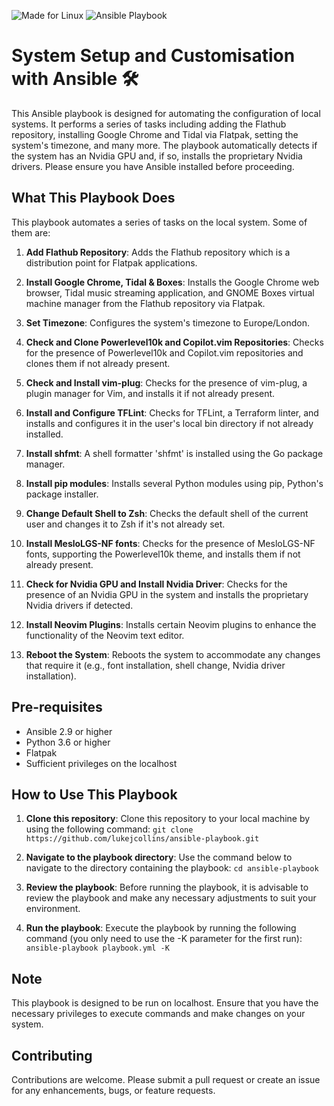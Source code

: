 ![Made for Linux](https://img.shields.io/badge/-Made%20for%20Linux-black?logo=linux) ![Ansible Playbook](https://img.shields.io/badge/-Ansible%20Playbook-blue?logo=ansible)

# System Setup and Customisation with Ansible 🛠️

This Ansible playbook is designed for automating the configuration of local systems. It performs a series of tasks including adding the Flathub repository, installing Google Chrome and Tidal via Flatpak, setting the system's timezone, and many more. The playbook automatically detects if the system has an Nvidia GPU and, if so, installs the proprietary Nvidia drivers. Please ensure you have Ansible installed before proceeding.

## What This Playbook Does

This playbook automates a series of tasks on the local system. Some of them are:

1. **Add Flathub Repository**: Adds the Flathub repository which is a distribution point for Flatpak applications.

2. **Install Google Chrome, Tidal & Boxes**: Installs the Google Chrome web browser, Tidal music streaming application, and GNOME Boxes virtual machine manager from the Flathub repository via Flatpak.

3. **Set Timezone**: Configures the system's timezone to Europe/London.

4. **Check and Clone Powerlevel10k and Copilot.vim Repositories**: Checks for the presence of Powerlevel10k and Copilot.vim repositories and clones them if not already present.

5. **Check and Install vim-plug**: Checks for the presence of vim-plug, a plugin manager for Vim, and installs it if not already present.

6. **Install and Configure TFLint**: Checks for TFLint, a Terraform linter, and installs and configures it in the user's local bin directory if not already installed.

7. **Install shfmt**: A shell formatter 'shfmt' is installed using the Go package manager.

8. **Install pip modules**: Installs several Python modules using pip, Python's package installer.

9. **Change Default Shell to Zsh**: Checks the default shell of the current user and changes it to Zsh if it's not already set.

10. **Install MesloLGS-NF fonts**: Checks for the presence of MesloLGS-NF fonts, supporting the Powerlevel10k theme, and installs them if not already present.

11. **Check for Nvidia GPU and Install Nvidia Driver**: Checks for the presence of an Nvidia GPU in the system and installs the proprietary Nvidia drivers if detected.

12. **Install Neovim Plugins**: Installs certain Neovim plugins to enhance the functionality of the Neovim text editor.

13. **Reboot the System**: Reboots the system to accommodate any changes that require it (e.g., font installation, shell change, Nvidia driver installation).

## Pre-requisites

- Ansible 2.9 or higher
- Python 3.6 or higher
- Flatpak
- Sufficient privileges on the localhost

## How to Use This Playbook

1. **Clone this repository**: Clone this repository to your local machine by using the following command:
   `git clone https://github.com/lukejcollins/ansible-playbook.git`

2. **Navigate to the playbook directory**: Use the command below to navigate to the directory containing the playbook:
   `cd ansible-playbook`

3. **Review the playbook**: Before running the playbook, it is advisable to review the playbook and make any necessary adjustments to suit your environment.

4. **Run the playbook**: Execute the playbook by running the following command (you only need to use the -K parameter for the first run):
   `ansible-playbook playbook.yml -K`

## Note

This playbook is designed to be run on localhost. Ensure that you have the necessary privileges to execute commands and make changes on your system.

## Contributing

Contributions are welcome. Please submit a pull request or create an issue for any enhancements, bugs, or feature requests.

